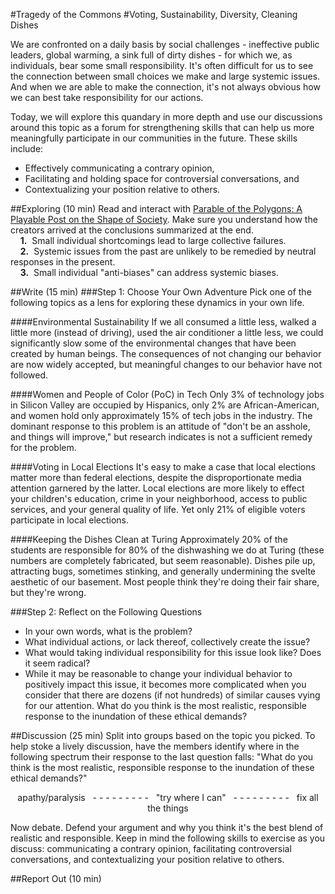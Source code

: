 #Tragedy of the Commons
#Voting, Sustainability, Diversity, Cleaning Dishes

We are confronted on a daily basis by social challenges - ineffective public leaders, global warming, a sink full of dirty dishes - for which we, as individuals, bear some small responsibility. It's often difficult for us to see the connection between small choices we make and large systemic issues. And when we are able to make the connection, it's not always obvious how we can best take responsibility for our actions. 

Today, we will explore this quandary in more depth and use our discussions around this topic as a forum for strengthening skills that can help us more meaningfully participate in our communities in the future. These skills include:
* Effectively communicating a contrary opinion,
* Facilitating and holding space for controversial conversations, and
* Contextualizing your position relative to others.

##Exploring (10 min)
Read and interact with [Parable of the Polygons: A Playable Post on the Shape of Society](http://ncase.me/polygons/). Make sure you understand how the creators arrived at the conclusions summarized at the end.  
&nbsp;&nbsp;&nbsp;&nbsp;**1.**&nbsp;&nbsp;Small individual shortcomings lead to large collective failures.  
&nbsp;&nbsp;&nbsp;&nbsp;**2.**&nbsp;&nbsp;Systemic issues from the past are unlikely to be remedied by neutral responses in the present.  
&nbsp;&nbsp;&nbsp;&nbsp;**3.**&nbsp;&nbsp;Small individual "anti-biases" can address systemic biases.  

##Write (15 min)
###Step 1: Choose Your Own Adventure
Pick one of the following topics as a lens for exploring these dynamics in your own life.

####Environmental Sustainability
If we all consumed a little less, walked a little more (instead of driving), used the air conditioner a little less, we could significantly slow some of the environmental changes that have been created by human beings. The consequences of not changing our behavior are now widely accepted, but meaningful changes to our behavior have not followed.

####Women and People of Color (PoC) in Tech
Only 3% of technology jobs in Silicon Valley are occupied by Hispanics, only 2% are African-American, and women hold only approximately 15% of tech jobs in the industry. The dominant response to this problem is an attitude of "don't be an asshole, and things will improve," but research indicates is not a sufficient remedy for the problem. 

####Voting in Local Elections
It's easy to make a case that local elections matter more than federal elections, despite the disproportionate media attention garnered by the latter. Local elections are more likely to effect your children's education, crime in your neighborhood, access to public services, and your general quality of life. Yet only 21% of eligible voters participate in local elections.

####Keeping the Dishes Clean at Turing
Approximately 20% of the students are responsible for 80% of the dishwashing we do at Turing (these numbers are completely fabricated, but seem reasonable). Dishes pile up, attracting bugs, sometimes stinking, and generally undermining the svelte aesthetic of our basement. Most people think they're doing their fair share, but they're wrong. 

###Step 2: Reflect on the Following Questions
* In your own words, what is the problem?
* What individual actions, or lack thereof, collectively create the issue?
* What would taking individual responsibility for this issue look like? Does it seem radical?
* While it may be reasonable to change your individual behavior to positively impact this issue, it becomes more complicated when you consider that there are dozens (if not hundreds) of similar causes vying for our attention. What do you think is the most realistic, responsible response to the inundation of these ethical demands? 

##Discussion (25 min)
Split into groups based on the topic you picked. To help stoke a lively discussion, have the members identify where in the following spectrum their response to the last question falls: "What do you think is the most realistic, responsible response to the inundation of these ethical demands?" 

<p align="center">
  apathy/paralysis &nbsp;&nbsp;- - - - - - - - - &nbsp;&nbsp;"try where I can" &nbsp;&nbsp;- - - - - - - - - &nbsp;&nbsp;fix all the things
</p>

Now debate. Defend your argument and why you think it's the best blend of realistic and responsible. Keep in mind the following skills to exercise as you discuss: communicating a contrary opinion, facilitating controversial conversations, and contextualizing your position relative to others. 

##Report Out (10 min)
